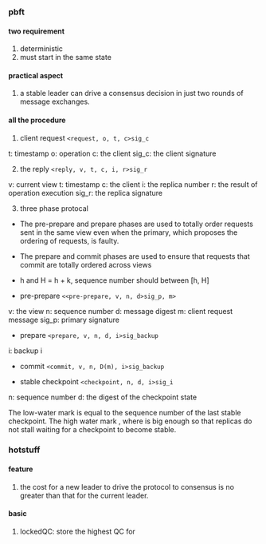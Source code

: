  
### pbft

#### two requirement
1. deterministic
2. must start in the same state

#### practical aspect
1. a stable leader can drive a consensus decision in just two rounds of message exchanges. 

#### all the procedure
1. client request 
`<request, o, t, c>sig_c`

t: timestamp
o: operation
c: the client
sig_c: the client signature


2. the reply 
`<reply, v, t, c, i, r>sig_r`

v: current view
t: timestamp
c: the client
i: the replica number
r: the result of operation execution
sig_r: the replica signature

3. three phase protocal
- The pre-prepare and prepare phases are used to totally order requests sent in the same view even when the primary, 
which proposes the ordering of requests, is faulty.
- The prepare and commit phases are used to ensure that requests that commit are totally ordered across views

- h and H = h + k,  sequence number should between [h, H]

- pre-prepare 
`<<pre-prepare, v, n, d>sig_p, m>`

v: the view
n: sequence number
d: message digest
m: client request message
sig_p: primary signature

- prepare
`<prepare, v, n, d, i>sig_backup`

i: backup i

- commit
`<commit, v, n, D(m), i>sig_backup`

- stable checkpoint
`<checkpoint, n, d, i>sig_i`

n: sequence number
d: the digest of the checkpoint state

The low-water mark is equal to the sequence number of the last stable checkpoint. The high
water mark , where is big enough so that replicas do not stall waiting for a checkpoint to become stable.


### hotstuff

#### feature 
1. the cost for a new leader to drive the protocol to consensus is no greater than that for the current leader.


#### basic 
1. lockedQC: store the highest QC for 
